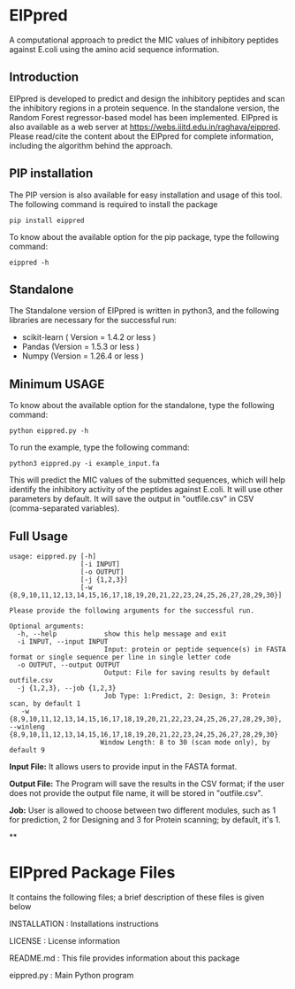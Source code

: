 # **EIPpred**
A computational approach to predict the MIC values of inhibitory peptides against E.coli using the amino acid sequence information.

## Introduction
EIPpred is developed to predict and design the inhibitory peptides and scan the inhibitory regions in a protein sequence. In the standalone version, the Random Forest regressor-based model has been implemented. 
EIPpred is also available as a web server at https://webs.iiitd.edu.in/raghava/eippred. Please read/cite the content about the EIPpred for complete information, including the algorithm behind the approach.

## PIP installation
The PIP version is also available for easy installation and usage of this tool. The following command is required to install the package

```
pip install eippred
```

To know about the available option for the pip package, type the following command:

```
eippred -h
```
## Standalone
The Standalone version of EIPpred is written in python3, and the following libraries are necessary for the successful run:
- scikit-learn ( Version = 1.4.2 or less )
- Pandas (Version = 1.5.3 or less )
- Numpy (Version = 1.26.4 or less )

## Minimum USAGE
To know about the available option for the standalone, type the following command:
```
python eippred.py -h
```
To run the example, type the following command:
```
python3 eippred.py -i example_input.fa
```
This will predict the MIC values of the submitted sequences, which will help identify the inhibitory activity of the peptides against E.coli. It will use other parameters by default. It will save the output in "outfile.csv" in CSV (comma-separated variables).

## Full Usage
```
usage: eippred.py [-h] 
                  [-i INPUT]
                  [-o OUTPUT]
                  [-j {1,2,3}]
                  [-w {8,9,10,11,12,13,14,15,16,17,18,19,20,21,22,23,24,25,26,27,28,29,30}]
```
```
Please provide the following arguments for the successful run.

Optional arguments:
  -h, --help            show this help message and exit
  -i INPUT, --input INPUT
                        Input: protein or peptide sequence(s) in FASTA format or single sequence per line in single letter code
  -o OUTPUT, --output OUTPUT
                        Output: File for saving results by default outfile.csv
  -j {1,2,3}, --job {1,2,3}
                        Job Type: 1:Predict, 2: Design, 3: Protein scan, by default 1
   -w {8,9,10,11,12,13,14,15,16,17,18,19,20,21,22,23,24,25,26,27,28,29,30},  --winleng {8,9,10,11,12,13,14,15,16,17,18,19,20,21,22,23,24,25,26,27,28,29,30}
                       Window Length: 8 to 30 (scan mode only), by default 9
```

**Input File:** It allows users to provide input in the FASTA format.

**Output File:** The Program will save the results in the CSV format; if the user does not provide the output file name, it will be stored in "outfile.csv".

**Job:** User is allowed to choose between two different modules, such as 1 for prediction, 2 for Designing and 3 for Protein scanning; by default, it's 1.

**

EIPpred Package Files
=======================
It contains the following files; a brief description of these files is given below

INSTALLATION                    : Installations instructions

LICENSE                         : License information

README.md                       : This file provides information about this package

eippred.py                      : Main Python program

